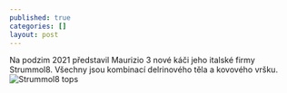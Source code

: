 ```yaml
---
published: true
categories: []
layout: post
---
```

Na podzim 2021 představil Maurizio 3 nové káči jeho italské firmy Strummol8. Všechny jsou kombinací delrinového těla a kovového vršku. 
![Strummol8 tops]({{site.baseurl}}/images/strummol8-new-tops/tops.png)

